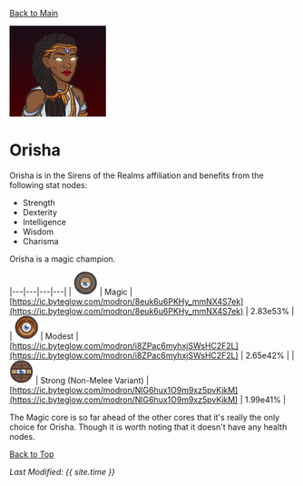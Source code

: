 [Back to Main](index.md)

![Orisha Portrait](images/portraits/orisha.png)

# Orisha

Orisha is in the Sirens of the Realms affiliation and benefits from the following stat nodes:

* Strength
* Dexterity
* Intelligence
* Wisdom
* Charisma

Orisha is a magic champion.

|---|---|---|---|
| ![Magic Core](images/core_4_magic.png) | Magic | [https://ic.byteglow.com/modron/8euk6u6PKHy_mmNX4S7ek](https://ic.byteglow.com/modron/8euk6u6PKHy_mmNX4S7ek) | 2.83e53% |
| ![Modest Core](images/core_1_modest.png) | Modest | [https://ic.byteglow.com/modron/i8ZPac6myhxjSWsHC2F2L](https://ic.byteglow.com/modron/i8ZPac6myhxjSWsHC2F2L) | 2.65e42% |
| ![Strong Core](images/core_2_strong.png) | Strong (Non-Melee Variant) | [https://ic.byteglow.com/modron/NlG6hux1O9m9xz5pvKjkM](https://ic.byteglow.com/modron/NlG6hux1O9m9xz5pvKjkM) | 1.99e41% |

The Magic core is so far ahead of the other cores that it's really the only choice for Orisha. Though it is worth noting that it doesn't have any health nodes.

[Back to Top](#top)

*Last Modified: {{ site.time }}*